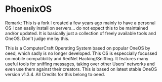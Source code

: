 PhoenixOS
==
Remark: This is a fork I created a few years ago mainly to have a personal OS I can easily install on servers... do not expect this to be maintained and/or updated. It is basically just a collection of freely available tools and OneOS. Don't judge me by this.

This is a ComputerCraft Operating System based on popular OneOS by oeed, which sadly is no longer developed.
This OS is especcially focussed on mobile compatibility and RedNet Hacking/Sniffing. It features many useful
tools for sniffing messages, taking over other Users' networks and even use them against their creators.
This is based on latest stable OneOS version v1.3.4. All Credits for this belong to oeed.